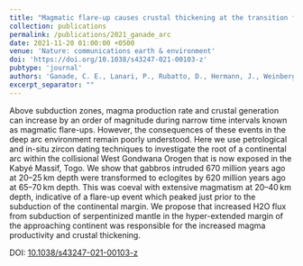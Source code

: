 ```yaml
---
title: "Magmatic flare-up causes crustal thickening at the transition from subduction to continental collision"
collection: publications
permalink: /publications/2021_ganade_arc
date: 2021-11-20 01:00:00 +0500
venue: 'Nature: communications earth & environment'
doi: 'https://doi.org/10.1038/s43247-021-00103-z'
pubtype: 'journal'
authors: 'Ganade, C. E., Lanari, P., Rubatto, D., Hermann, J., Weinberg, R. F., Basei, M. A., Tesser, L. R., Caby, R., and Ribeiro, C. M.'
excerpt_separator: ""
---
```

Above subduction zones, magma production rate and crustal generation can increase by an order of magnitude during narrow time intervals known as magmatic flare-ups. However, the consequences of these events in the deep arc environment remain poorly understood. Here we use petrological and in-situ zircon dating techniques to investigate the root of a continental arc within the collisional West Gondwana Orogen that is now exposed in the Kabyé Massif, Togo. We show that gabbros intruded 670 million years ago at 20–25 km depth were transformed to eclogites by 620 million years ago at 65–70 km depth. This was coeval with extensive magmatism at 20–40 km depth, indicative of a flare-up event which peaked just prior to the subduction of the continental margin. We propose that increased H2O flux from subduction of serpentinized mantle in the hyper-extended margin of the approaching continent was responsible for the increased magma productivity and crustal thickening.


DOI: [10.1038/s43247-021-00103-z](https://doi.org/10.1038/s43247-021-00103-z)